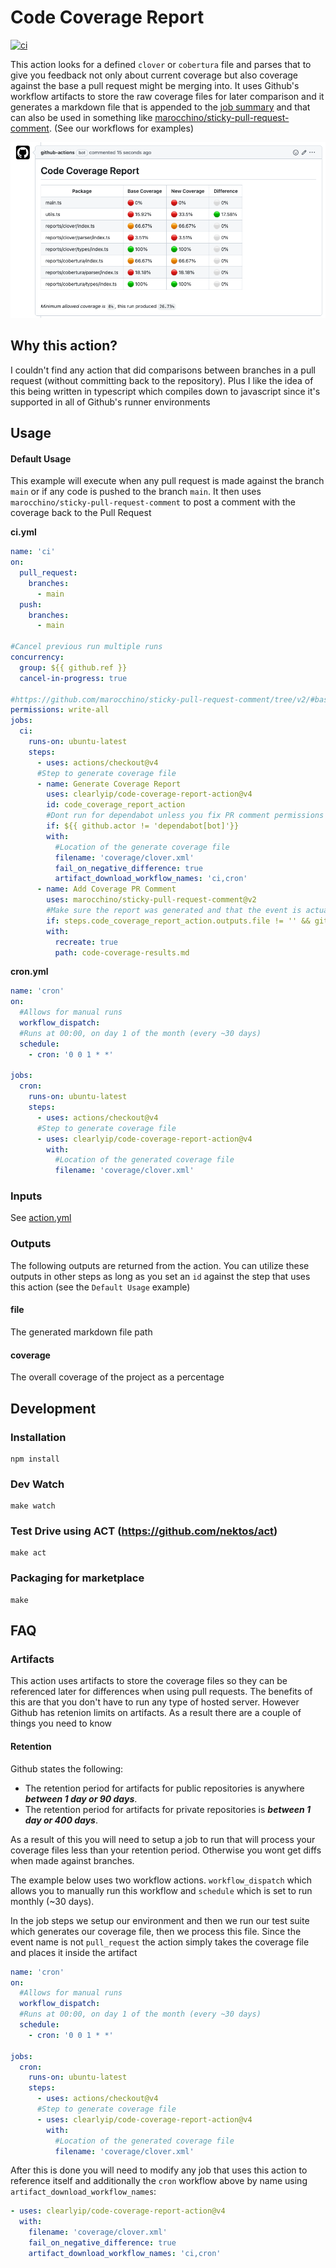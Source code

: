 # Code Coverage Report

[![ci](https://github.com/tm1000/code-coverage-report-action/actions/workflows/ci.yml/badge.svg?branch=main)](https://github.com/tm1000/code-coverage-report-action/actions/workflows/ci.yml)

This action looks for a defined `clover` or `cobertura` file and parses that to give you feedback not only about current coverage but also coverage against the base a pull request might be merging into. It uses Github's workflow artifacts to store the raw coverage files for later comparison and it generates a markdown file that is appended to the [job summary](https://github.com/tm1000/code-coverage-report-action/actions/runs/3109427303) and that can also be used in something like [marocchino/sticky-pull-request-comment](https://github.com/marocchino/sticky-pull-request-comment). (See our workflows for examples)

![Example Comment](/images/image1.png?raw=true 'Example Comment')

## Why this action?

I couldn't find any action that did comparisons between branches in a pull request (without committing back to the repository). Plus I like the idea of this being written in typescript which compiles down to javascript since it's supported in all of Github's runner environments

## Usage

#### Default Usage

This example will execute when any pull request is made against the branch `main` or if any code is pushed to the branch `main`. It then uses `marocchino/sticky-pull-request-comment` to post a comment with the coverage back to the Pull Request

**ci.yml**

```yml
name: 'ci'
on:
  pull_request:
    branches:
      - main
  push:
    branches:
      - main

#Cancel previous run multiple runs
concurrency:
  group: ${{ github.ref }}
  cancel-in-progress: true

#https://github.com/marocchino/sticky-pull-request-comment/tree/v2/#basic
permissions: write-all
jobs:
  ci:
    runs-on: ubuntu-latest
    steps:
      - uses: actions/checkout@v4
      #Step to generate coverage file
      - name: Generate Coverage Report
        uses: clearlyip/code-coverage-report-action@v4
        id: code_coverage_report_action
        #Dont run for dependabot unless you fix PR comment permissions
        if: ${{ github.actor != 'dependabot[bot]'}}
        with:
          #Location of the generate coverage file
          filename: 'coverage/clover.xml'
          fail_on_negative_difference: true
          artifact_download_workflow_names: 'ci,cron'
      - name: Add Coverage PR Comment
        uses: marocchino/sticky-pull-request-comment@v2
        #Make sure the report was generated and that the event is actually a pull request, run if failed or success
        if: steps.code_coverage_report_action.outputs.file != '' && github.event_name == 'pull_request' && (success() || failure())
        with:
          recreate: true
          path: code-coverage-results.md
```

**cron.yml**

```yml
name: 'cron'
on:
  #Allows for manual runs
  workflow_dispatch:
  #Runs at 00:00, on day 1 of the month (every ~30 days)
  schedule:
    - cron: '0 0 1 * *'

jobs:
  cron:
    runs-on: ubuntu-latest
    steps:
      - uses: actions/checkout@v4
      #Step to generate coverage file
      - uses: clearlyip/code-coverage-report-action@v4
        with:
          #Location of the generated coverage file
          filename: 'coverage/clover.xml'
```

### Inputs

See [action.yml](action.yml)

### Outputs

The following outputs are returned from the action. You can utilize these outputs in other steps as long as you set an `id` against the step that uses this action (see the `Default Usage` example)

#### file

The generated markdown file path

#### coverage

The overall coverage of the project as a percentage

## Development

### Installation

```shell
npm install
```

### Dev Watch

```shell
make watch
```

### Test Drive using ACT (https://github.com/nektos/act)

```shell
make act
```

### Packaging for marketplace

```shell
make
```

## FAQ

### Artifacts

This action uses artifacts to store the coverage files so they can be referenced later for differences when using pull requests. The benefits of this are that you don't have to run any type of hosted server. However Github has retenion limits on artifacts. As a result there are a couple of things you need to know

#### Retention

Github states the following:

- The retention period for artifacts for public repositories is anywhere **_between 1 day or 90 days_**.
- The retention period for artifacts for private repositories is _**between 1 day or 400 days**_.

As a result of this you will need to setup a job to run that will process your coverage files less than your retention period. Otherwise you wont get diffs when made against branches.

The example below uses two workflow actions. `workflow_dispatch` which allows you to manually run this workflow and `schedule` which is set to run monthly (~30 days).

In the job steps we setup our environment and then we run our test suite which generates our coverage file, then we process this file. Since the event name is not `pull_request` the action simply takes the coverage file and places it inside the artifact

```yml
name: 'cron'
on:
  #Allows for manual runs
  workflow_dispatch:
  #Runs at 00:00, on day 1 of the month (every ~30 days)
  schedule:
    - cron: '0 0 1 * *'

jobs:
  cron:
    runs-on: ubuntu-latest
    steps:
      - uses: actions/checkout@v4
      #Step to generate coverage file
      - uses: clearlyip/code-coverage-report-action@v4
        with:
          #Location of the generated coverage file
          filename: 'coverage/clover.xml'
```

After this is done you will need to modify any job that uses this action to reference itself and additionally the `cron` workflow above by name using `artifact_download_workflow_names`:

```yml
- uses: clearlyip/code-coverage-report-action@v4
  with:
    filename: 'coverage/clover.xml'
    fail_on_negative_difference: true
    artifact_download_workflow_names: 'ci,cron'
```
